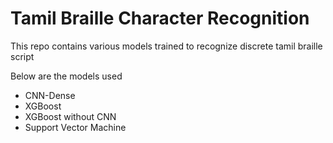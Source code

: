 # Tamil Braille Character Recognition

This repo contains various models trained to recognize discrete tamil braille script

Below are the models used

- CNN-Dense
- XGBoost
- XGBoost without CNN
- Support Vector Machine
